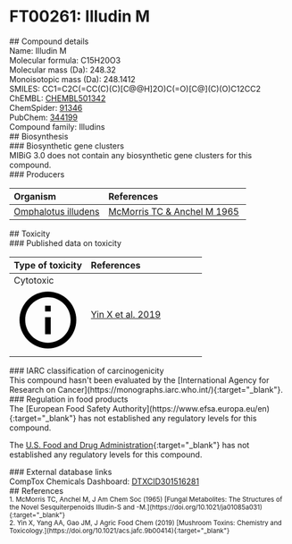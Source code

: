 
# FT00261: Illudin M
<div class="molecule_image" style="float:left">
<img data-smiles= CC1=C2C(=CC(C)(C)[C@@H]2O)C(=O)[C@](C)(O)C12CC2 data-smiles-options="{ 'width': 350, 'height': 350 }" />
</div>
## Compound details
<div style="overflow:hidden">
Name: Illudin M<br>
Molecular formula: C15H20O3<br>
Molecular mass (Da): 248.32<br>
Monoisotopic mass (Da): 248.1412<br>
<div class="break_all">
SMILES: CC1=C2C(=CC(C)(C)[C@@H]2O)C(=O)[C@](C)(O)C12CC2<br>
</div>
        ChEMBL: <a href=https://www.ebi.ac.uk/chembl/compound_report_card/CHEMBL501342 target="_blank">CHEMBL501342</a><br>
        ChemSpider: <a href=https://www.chemspider.com/Chemical-Structure.91346.html target="_blank">91346</a><br>
        PubChem: <a href=https://pubchem.ncbi.nlm.nih.gov/compound/344199 target="_blank">344199</a><br>
    Compound family: Illudins<br>
</div>

<div markdown="block" class="section">
## Biosynthesis
<div markdown="block" class="subsection">
### Biosynthetic gene clusters
<div markdown="block" class="indented_block">
MIBiG 3.0 does not contain any biosynthetic gene clusters for this compound.
</div>
</div>

<div markdown="block" class="subsection">
### Producers
<table>
<thead>
<tr>
<th style="text-align: left;" role="columnheader" width="40%" data-sort-default>Organism</th>
<th style="text-align: left;" role="columnheader" width="60%">References</th>
</tr>
</thead>
        <tr>
        <td style="text-align: left;"><a href="https://www.ncbi.nlm.nih.gov/Taxonomy/Browser/wwwtax.cgi?mode=Info&id=85975" target="_blank">Omphalotus illudens</a></td>
        <td style="text-align: left;"><a href="#REF00450">McMorris TC &amp; Anchel M 1965</a></td>
        </tr>
</table>
</div>
</div>

<div markdown="block" class="section">
## Toxicity
<div markdown="block" class="subsection">
### Published data on toxicity
<table>
<thead>
<tr>
<th style="text-align: left;" role="columnheader" width="40%" data-sort-default>Type of toxicity</th>
<th style="text-align: left;" role="columnheader" width="60%">References</th>
</tr>
</thead>
<tbody>
<tr>
<td style="text-align: left;">Cytotoxic <span class="twemoji" title="Toxic to cells"><svg xmlns="http://www.w3.org/2000/svg" viewBox="0 0 24 24"><path d="M11 9h2V7h-2m1 13c-4.41 0-8-3.59-8-8s3.59-8 8-8 8 3.59 8 8-3.59 8-8 8m0-18A10 10 0 0 0 2 12a10 10 0 0 0 10 10 10 10 0 0 0 10-10A10 10 0 0 0 12 2m-1 15h2v-6h-2v6Z"></path></svg></span></td>
<td style="text-align: left;"><a href="#REF00192">Yin X et al. 2019</a></td>
</tr>
</tbody>
</table>
</div>

<div markdown="block" class="subsection">
### IARC classification of carcinogenicity
<div markdown="block" class="indented_block">
This compound hasn't been evaluated by the [International Agency for Research on Cancer](https://monographs.iarc.who.int/){:target="_blank"}.<br>
</div>
</div>

<div markdown="block" class="subsection">
### Regulation in food products
<div markdown="block" class="indented_block">
The [European Food Safety Authority](https://www.efsa.europa.eu/en){:target="_blank"} has not established any regulatory levels for this compound. <br>

The [U.S. Food and Drug Administration](https://www.fda.gov/){:target="_blank"} has not established any regulatory levels for this compound. <br>

</div>
</div>

<div markdown="block" class="subsection">
### External database links
<div markdown="block" class="indented_block">
CompTox Chemicals Dashboard: <a href=https://comptox.epa.gov/dashboard/chemical/details/DTXCID301516281 target="_blank">DTXCID301516281</a><br>
</div>
</div>
</div>

<div markdown="block" class="section">
## References
<div markdown="block" style="font-size: smaller;">
<span id=REF00450>
1. McMorris TC, Anchel M, J Am Chem Soc (1965) [Fungal Metabolites: The Structures of the Novel Sesquiterpenoids Illudin-S and -M.](https://doi.org/10.1021/ja01085a031){:target="_blank"}<br>
</span>

<span id=REF00192>
2. Yin X, Yang AA, Gao JM, J Agric Food Chem (2019) [Mushroom Toxins: Chemistry and Toxicology.](https://doi.org/10.1021/acs.jafc.9b00414){:target="_blank"}<br>
</span>

</div>
</div>

<script type="text/javascript" src="https://unpkg.com/smiles-drawer@2.0.1/dist/smiles-drawer.min.js"></script>
<script>
    SmiDrawer.apply();
</script>